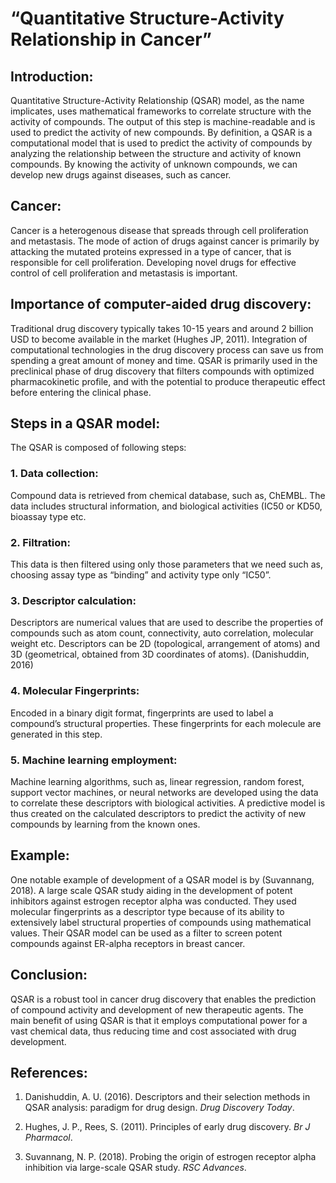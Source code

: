 # **“Quantitative Structure-Activity Relationship in Cancer”**

## **Introduction:**

Quantitative Structure-Activity Relationship (QSAR) model, as the name implicates, uses mathematical frameworks to correlate structure with the activity of compounds. The output of this step is machine-readable and is used to predict the activity of new compounds. By definition, a QSAR is a computational model that is used to predict the activity of compounds by analyzing the relationship between the structure and activity of known compounds. By knowing the activity of unknown compounds, we can develop new drugs against diseases, such as cancer.

## **Cancer:**

Cancer is a heterogenous disease that spreads through cell proliferation and metastasis. The mode of action of drugs against cancer is primarily by attacking the mutated proteins expressed in a type of cancer, that is responsible for cell proliferation. Developing novel drugs for effective control of cell proliferation and metastasis is important.

## **Importance of computer-aided drug discovery:**

Traditional drug discovery typically takes 10-15 years and around 2 billion USD to become available in the market <!--[if supportFields]><span style='mso-element:
 field-begin'></span><span style='mso-ansi-language:EN-US'><span
 style='mso-spacerun:yes'> </span></span><span lang=EN-US style='mso-ansi-language:
 EN-US'>CITATION Hug11 \l 1033 </span><span style='mso-element:field-separator'></span><![endif]-->(Hughes JP, 2011)<!--[if supportFields]><span
 style='mso-element:field-end'></span><![endif]-->. Integration of computational technologies in the drug discovery process can save us from spending a great amount of money and time. QSAR is primarily used in the preclinical phase of drug discovery that filters compounds with optimized pharmacokinetic profile, and with the potential to produce therapeutic effect before entering the clinical phase.

## **Steps in a QSAR model:**

The QSAR is composed of following steps:

### 1. **Data collection:** 
Compound data is retrieved from chemical database, such as, ChEMBL. The data includes structural information, and biological activities (IC50 or KD50, bioassay type etc.

### 2. **Filtration:** 
This data is then filtered using only those parameters that we need such as, choosing assay type as “binding” and activity type only “IC50”.

### 3. **Descriptor calculation:** 
Descriptors are numerical values that are used to describe the properties of compounds such as atom count, connectivity, auto correlation, molecular weight etc. Descriptors can be 2D (topological, arrangement of atoms) and 3D (geometrical, obtained from 3D coordinates of atoms). <!--[if supportFields]><span style='mso-element:field-begin'></span><span
 style='mso-ansi-language:EN-US'><span style='mso-spacerun:yes'> </span></span><span
 lang=EN-US style='mso-ansi-language:EN-US'>CITATION Dan16 \l 1033 </span><span
 style='mso-element:field-separator'></span><![endif]-->(Danishuddin, 2016)<!--[if supportFields]><span
 style='mso-element:field-end'></span><![endif]-->

### 4. **Molecular Fingerprints:** 
Encoded in a binary digit format, fingerprints are used to label a compound’s structural properties. These fingerprints for each molecule are generated in this step.&#x20;

### 5. **Machine learning employment:** 
Machine learning algorithms, such as, linear regression, random forest, support vector machines, or neural networks are developed using the data to correlate these descriptors with biological activities. A predictive model is thus created on the calculated descriptors to predict the activity of new compounds by learning from the known ones.

## **Example:**

One notable example of development of a QSAR model is by <!--[if supportFields]><span style='mso-element:
 field-begin'></span><span style='mso-ansi-language:EN-US'><span
 style='mso-spacerun:yes'> </span></span><span lang=EN-US style='mso-ansi-language:
 EN-US'>CITATION Suv181 \l 1033 </span><span style='mso-element:field-separator'></span><![endif]-->(Suvannang, 2018)<!--[if supportFields]><span
 style='mso-element:field-end'></span><![endif]-->. A large scale QSAR study aiding in the development of potent inhibitors against estrogen receptor alpha was conducted. They used molecular fingerprints as a descriptor type because of its ability to extensively label structural properties of compounds using mathematical values. Their QSAR model can be used as a filter to screen potent compounds against ER-alpha receptors in breast cancer.

## **Conclusion:**

QSAR is a robust tool in cancer drug discovery that enables the prediction of compound activity and development of new therapeutic agents. The main benefit of using QSAR is that it employs computational power for a vast chemical data, thus reducing time and cost associated with drug development.


## **References:**

1. Danishuddin, A. U. (2016). Descriptors and their selection methods in QSAR analysis: paradigm for drug design. _Drug Discovery Today_.

2. Hughes, J. P., Rees, S. (2011). Principles of early drug discovery. _Br J Pharmacol_.

3. Suvannang, N. P. (2018). Probing the origin of estrogen receptor alpha inhibition via large-scale QSAR study. _RSC Advances_.
 

 

 
